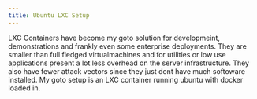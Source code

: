 ```yaml
---
title: Ubuntu LXC Setup
---
```


LXC Containers have become my goto solution for developmeint, demonstrations and frankly even some enterprise deployments.  They are smaller than full fledged virtualmachines and for utilities or low use applications present a lot less overhead on the server infrastructure.  They also have fewer attack vectors since they just dont have much softoware installed.  My goto setup is an LXC container running ubuntu with docker loaded in.
